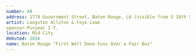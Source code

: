 ```yaml
---
number: 48
address: 1779 Government Street, Baton Rouge, LA (visible from S 18th Street)
artist: Langston Allston & Foye Lowe
sponsor:Puryear I.T.
location: Mid-City
debuted: 2016
name: Baton Rouge "First Well Done Fuss Over a Fair Bus"
---
```

